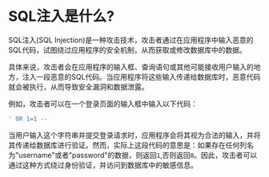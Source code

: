 # SQL注入是什么?
SQL注入(SQL Injection)是一种攻击技术，攻击者通过在应用程序中输入恶意的SQL代码，试图绕过应用程序的安全机制，从而获取或修改数据库中的数据。

具体来说，攻击者会在应用程序的输入框、查询语句或其他可能接收用户输入的地方，注入一段恶意的SQL代码。当应用程序将这些输入传递给数据库时，恶意代码就会被执行，从而导致安全漏洞和数据泄露。

例如，攻击者可以在一个登录页面的输入框中输入以下代码：
```sql
' OR 1=1 --
```

当用户输入这个字符串并提交登录请求时，应用程序会将其视为合法的输入，并将其传递给数据库进行验证。然而，实际上这段代码的意思是：如果存在任何列名为"username"或者"password"的数据，则返回`1`,否则返回`0`。因此，攻击者可以通过这种方式绕过身份验证，并访问到数据库中的敏感信息。

